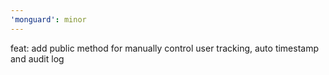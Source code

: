 ```yaml
---
'monguard': minor
---
```


feat: add public method for manually control user tracking, auto timestamp and audit log
